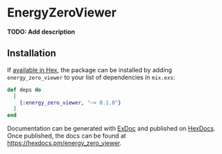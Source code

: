 # EnergyZeroViewer

**TODO: Add description**

## Installation

If [available in Hex](https://hex.pm/docs/publish), the package can be installed
by adding `energy_zero_viewer` to your list of dependencies in `mix.exs`:

```elixir
def deps do
  [
    {:energy_zero_viewer, "~> 0.1.0"}
  ]
end
```

Documentation can be generated with [ExDoc](https://github.com/elixir-lang/ex_doc)
and published on [HexDocs](https://hexdocs.pm). Once published, the docs can
be found at <https://hexdocs.pm/energy_zero_viewer>.

